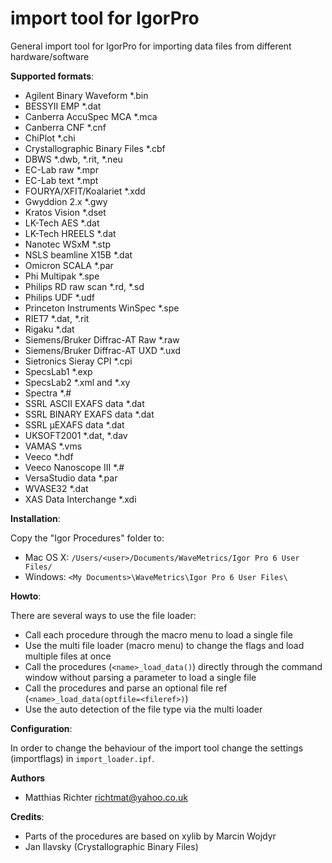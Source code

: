 import tool for IgorPro
=======================

General import tool for IgorPro for importing data files from different hardware/software

**Supported formats**:

  - Agilent Binary Waveform *.bin
  - BESSYII EMP *.dat
  - Canberra AccuSpec MCA *.mca
  - Canberra CNF *.cnf
  - ChiPlot *.chi
  - Crystallographic Binary Files *.cbf
  - DBWS *.dwb, *.rit, *.neu
  - EC-Lab raw *.mpr
  - EC-Lab text *.mpt
  - FOURYA/XFIT/Koalariet *.xdd
  - Gwyddion 2.x *.gwy
  - Kratos Vision *.dset
  - LK-Tech AES *.dat
  - LK-Tech HREELS *.dat
  - Nanotec WSxM *.stp
  - NSLS beamline X15B *.dat
  - Omicron SCALA *.par
  - Phi Multipak *.spe
  - Philips RD raw scan *.rd, *.sd
  - Philips UDF *.udf
  - Princeton Instruments WinSpec *.spe
  - RIET7 *.dat, *.rit
  - Rigaku *.dat
  - Siemens/Bruker Diffrac-AT Raw *.raw
  - Siemens/Bruker Diffrac-AT UXD *.uxd
  - Sietronics Sieray CPI *.cpi
  - SpecsLab1 *.exp
  - SpecsLab2 *.xml and *.xy
  - Spectra *.#
  - SSRL ASCII EXAFS data *.dat
  - SSRL BINARY EXAFS data *.dat
  - SSRL µEXAFS data *.dat
  - UKSOFT2001 *.dat, *.dav
  - VAMAS *.vms
  - Veeco *.hdf
  - Veeco Nanoscope III *.#
  - VersaStudio data *.par
  - WVASE32 *.dat
  - XAS Data Interchange *.xdi

**Installation**:

Copy the "Igor Procedures" folder to:
  - Mac OS X: 	``/Users/<user>/Documents/WaveMetrics/Igor Pro 6 User Files/``
  - Windows: 	``<My Documents>\WaveMetrics\Igor Pro 6 User Files\``


**Howto**:

There are several ways to use the file loader:
  - Call each procedure through the macro menu to load a single file 
  - Use the multi file loader (macro menu) to change the flags and load multiple files at once
  - Call the procedures (``<name>_load_data()``) directly through the command window without parsing a parameter to load a single file
  - Call the procedures and parse an optional file ref (``<name>_load_data(optfile=<fileref>)``)
  - Use the auto detection of the file type via the multi loader

**Configuration**:

In order to change the behaviour of the import tool change the settings (importflags) in ``import_loader.ipf``.

**Authors**
  - Matthias Richter richtmat@yahoo.co.uk

**Credits**:
  - Parts of the procedures are based on xylib by Marcin Wojdyr
  - Jan Ilavsky (Crystallographic Binary Files)

